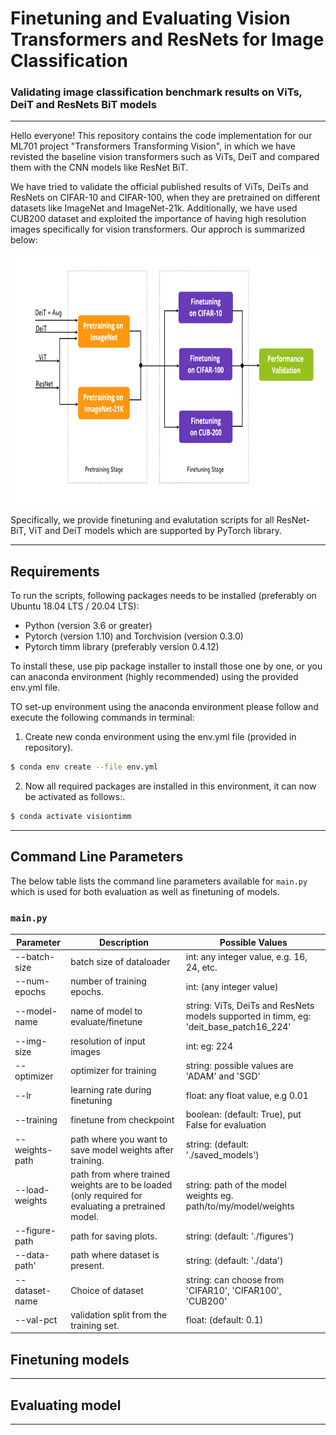 # Finetuning and Evaluating Vision Transformers and ResNets for Image Classification

### Validating image classification benchmark results on ViTs, DeiT and ResNets BiT models
---


Hello everyone!
This repository contains the code implementation for our ML701 project "Transformers Transforming Vision", in which we have revisted the baseline vision transformers such as ViTs, DeiT and compared them with the CNN models like ResNet BiT.

We have tried to validate the official published results of ViTs, DeiTs and ResNets on CIFAR-10 and CIFAR-100, when they are pretrained on different datasets like ImageNet and ImageNet-21k. Additionally, we have used CUB200 dataset and exploited the importance of having high resolution images specifically for vision transformers. Our approch is summarized below:
<p align="center">
  <img src="extras/approach.png" width="700" height="400">
</p>

Specifically, we provide finetuning and evalutation scripts for all ResNet-BiT, ViT and DeiT models which are supported by PyTorch library.



-----------

Requirements
---
To run the scripts, following packages needs to be installed (preferably on Ubuntu 18.04 LTS / 20.04 LTS):
<ul>
  <li>
    Python (version 3.6 or greater)
  </li>
    <li>
    Pytorch (version 1.10) and Torchvision (version 0.3.0)
  </li>
    <li>
    Pytorch timm library (preferably version 0.4.12)
    </li>
  </ul>
  
  
 To install these, use pip package installer to install those one by one, or you can anaconda environment (highly recommended) using the provided env.yml file.
 
 TO set-up environment using the anaconda environment please follow and execute the following commands in terminal:
 
 1. Create new conda environment using the env.yml file (provided in repository).
  ```bash
 $ conda env create --file env.yml
```
 2. Now all required packages are installed in this environment, it can now be activated as follows:.
  ```bash
$ conda activate visiontimm
```
------------

## Command Line Parameters
The below table lists the command line parameters available for `main.py` which is used for both evaluation as well as finetuning of models.

### `main.py`

| Parameter | Description  | Possible Values |
| ------------- | ------------- | ------------- |
| --batch-size | batch size of dataloader | int: any integer value, e.g. 16, 24, etc. |
| --num-epochs | number of training epochs. | int: (any integer value) |
| --model-name  | name of model to evaluate/finetune | string: ViTs, DeiTs and ResNets models supported in timm, eg: 'deit_base_patch16_224' |
| --img-size    | resolution of input images | int: eg: 224 |
| --optimizer   | optimizer for training | string: possible values are 'ADAM' and 'SGD' |
| --lr          | learning rate during finetuning | float: any float value, e.g 0.01 |
| --training    | finetune from checkpoint | boolean: (default: True), put False for evaluation |
| --weights-path | path where you want to save model weights after training. | string: (default: './saved_models') |
| --load-weights | path from where trained weights are to be loaded (only required for evaluating a pretrained model. | string: path of the model weights eg. path/to/my/model/weights |
| --figure-path | path for saving plots. | string: (default: './figures') |
| --data-path' | path where dataset is present. | string: (default: './data') |
| --dataset-name  | Choice of dataset | string: can choose from 'CIFAR10', 'CIFAR100', 'CUB200'|
| --val-pct  | validation split from the training set. | float: (default: 0.1) |



Finetuning models
---


------------



Evaluating model
---



------------
